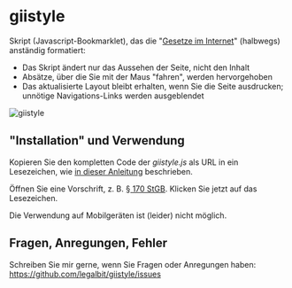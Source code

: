 # giistyle
Skript (Javascript-Bookmarklet), das die "[Gesetze im Internet]" (halbwegs) anständig formatiert:

- Das Skript ändert nur das Aussehen der Seite, nicht den Inhalt
- Absätze, über die Sie mit der Maus "fahren", werden hervorgehoben
- Das aktualisierte Layout bleibt erhalten, wenn Sie die Seite ausdrucken; unnötige Navigations-Links werden ausgeblendet

![giistyle](https://user-images.githubusercontent.com/29917146/69718417-9bd71580-110e-11ea-9d33-26399bf49759.jpg)

## "Installation" und Verwendung

Kopieren Sie den kompletten Code der *giistyle.js* als URL in ein Lesezeichen, 
wie [in dieser Anleitung](https://mreidsma.github.io/bookmarklets/installing.html) beschrieben. 

Öffnen Sie eine Vorschrift, z. B. [§ 170 StGB]. Klicken Sie jetzt auf das Lesezeichen.

Die Verwendung auf Mobilgeräten ist (leider) nicht möglich.

## Fragen, Anregungen, Fehler

Schreiben Sie mir gerne, wenn Sie Fragen oder Anregungen haben: https://github.com/legalbit/giistyle/issues 


[Gesetze im Internet]: https://www.gesetze-im-internet.de/
[§ 170 StGB]: https://www.gesetze-im-internet.de/stgb/__129a.html
